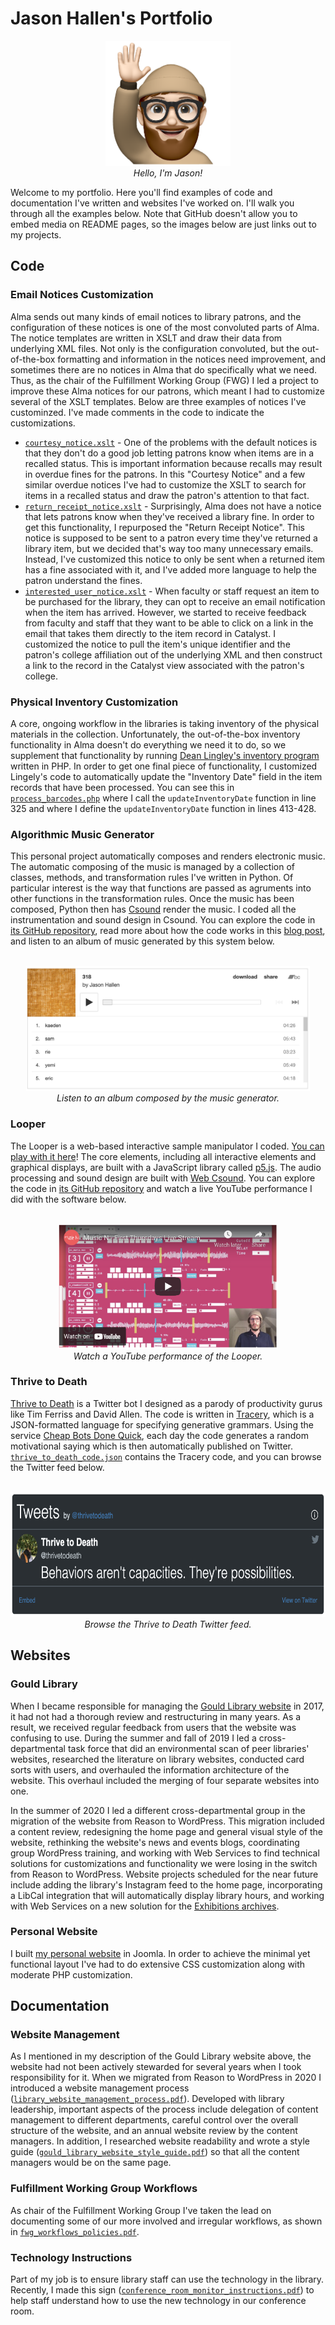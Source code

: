 # Jason Hallen's Portfolio
<p align="center"><img src="https://github.com/jasonhallen/portfolio/blob/main/images/portrait.png" title="Hello, I'm Jason!" alt="Jason Hallen portrait" height="200" style="text-align:center;">
<br>
<em>Hello, I'm Jason!</em></p>
<p>Welcome to my portfolio.  Here you'll find examples of code and documentation I've written and websites I've worked on. I'll walk you through all the examples below. Note that GitHub doesn't allow you to embed media on README pages, so the images below are just links out to my projects.</p>

## Code

### Email Notices Customization
Alma sends out many kinds of email notices to library patrons, and the configuration of these notices is one of the most convoluted parts of Alma. The notice templates are written in XSLT and draw their data from underlying XML files. Not only is the configuration convoluted, but the out-of-the-box formatting and information in the notices need improvement, and sometimes there are no notices in Alma that do specifically what we need.  Thus, as the chair of the Fulfillment Working Group (FWG) I led a project to improve these Alma notices for our patrons, which meant I had to customize several of the XSLT templates.  Below are three examples of notices I've custominzed.  I've made comments in the code to indicate the customizations.

* [`courtesy_notice.xslt`](https://github.com/jasonhallen/portfolio/blob/main/code/notices/courtesy_notice.xslt) - One of the problems with the default notices is that they don't do a good job letting patrons know when items are in a recalled status.  This is important information because recalls may result in overdue fines for the patrons.  In this "Courtesy Notice" and a few similar overdue notices I've had to customize the XSLT to search for items in a recalled status and draw the patron's attention to that fact. 
* [`return_receipt_notice.xslt`](https://github.com/jasonhallen/portfolio/blob/main/code/notices/return_receipt_notice.xslt) - Surprisingly, Alma does not have a notice that lets patrons know when they've received a library fine.  In order to get this functionality, I repurposed the "Return Receipt Notice".  This notice is supposed to be sent to a patron every time they've returned a library item, but we decided that's way too many unnecessary emails.  Instead, I've customized this notice to only be sent when a returned item has a fine associated with it, and I've added more language to help the patron understand the fines.
* [`interested_user_notice.xslt`](https://github.com/jasonhallen/portfolio/blob/main/code/notices/interested_user_notice.xslt) - When faculty or staff request an item to be purchased for the library, they can opt to receive an email notification when the item has arrived.  However, we started to receive feedback from faculty and staff that they want to be able to click on a link in the email that takes them directly to the item record in Catalyst. I customized the notice to pull the item's unique identifier and the patron's college affiliation out of the underlying XML and then construct a link to the record in the Catalyst view associated with the patron's college.

### Physical Inventory Customization
A core, ongoing workflow in the libraries is taking inventory of the physical materials in the collection. Unfortunately, the out-of-the-box inventory functionality in Alma doesn't do everything we need it to do, so we supplement that functionality by running [Dean Lingley's inventory program](https://github.com/dlingley/alma_inventory) written in PHP. In order to get one final piece of functionality, I customized Lingely's code to automatically update the "Inventory Date" field in the item records that have been processed. You can see this in [`process_barcodes.php`](https://github.com/jasonhallen/portfolio/blob/main/code/inventory/process_barcodes.php) where I call the `updateInventoryDate` function in line 325 and where I define the `updateInventoryDate` function in lines 413-428.

### Algorithmic Music Generator
This personal project automatically composes and renders electronic music.  The automatic composing of the music is managed by a collection of classes, methods, and transformation rules I've written in Python.  Of particular interest is the way that functions are passed as agruments into other functions in the transformation rules.  Once the music has been composed, Python then has [Csound](https://csound.com/) render the music.  I coded all the instrumentation and sound design in Csound. You can explore the code in [its GitHub repository](https://github.com/jasonhallen/music_framework), read more about how the code works in this [blog post](https://jasonhallen.com/blog/project-music-generator), and listen to an album of music generated by this system below.
<br>
<br>
<p align="center"><a href="https://jasonhallen.bandcamp.com/album/318" target="_blank"><img src="https://github.com/jasonhallen/portfolio/blob/main/images/music_generator_album.png" title="Listen to an album composed by the music generator." alt="Album composed by the music generator" height="200"></a>
<br>
<em>Listen to an album composed by the music generator.</em></p>

### Looper
The Looper is a web-based interactive sample manipulator I coded. [You can play with it here](https://jasonhallen.com/web/looper/)!  The core elements, including all interactive elements and graphical displays, are built with a JavaScript library called [p5.js](https://p5js.org/).  The audio processing and sound design are built with [Web Csound](https://csound.com/docs/web/).  You can explore the code in [its GitHub repository](https://github.com/jasonhallen/looper) and watch a live YouTube performance I did with the software below.
<br>
<br>
<p align="center"><a href="https://www.youtube.com/watch?v=5-UH1UPIE58" target="_blank"><img src="https://github.com/jasonhallen/portfolio/blob/main/images/looper_performance.png" title="Watch a YouTube performance of the Looper." alt="Looper performance on YouTube" height="200"></a>
<br>
<em>Watch a YouTube performance of the Looper.</em></p>

### Thrive to Death
[Thrive to Death](https://twitter.com/thrivetodeath) is a Twitter bot I designed as a parody of productivity gurus like Tim Ferriss and David Allen.  The code is written in [Tracery](https://tracery.io/), which is a JSON-formatted language for specifying generative grammars.  Using the service [Cheap Bots Done Quick](https://cheapbotsdonequick.com/), each day the code generates a random motivational saying which is then automatically published on Twitter.  [`thrive_to_death_code.json`](https://github.com/jasonhallen/portfolio/blob/main/code/thrive_to_death/thrive_to_death_code.json) contains the Tracery code, and you can browse the Twitter feed below.
<br>
<br>
<p align="center"><a href="https://twitter.com/thrivetodeath" target="_blank"><img src="https://github.com/jasonhallen/portfolio/blob/main/images/thrive_to_death_feed.png" title="Browse the Thrive to Death Twitter feed." alt="Thrive to Death on Twitter" height="200"></a>
<br>
<em>Browse the Thrive to Death Twitter feed.</em></p>

## Websites

### Gould Library
When I became responsible for managing the [Gould Library website](LINK) in 2017, it had not had a thorough review and restructuring in many years.  As a result, we received regular feedback from users that the website was confusing to use.  During the summer and fall of 2019 I led a cross-departmental task force that did an environmental scan of peer libraries' websites, researched the literature on library websites, conducted card sorts with users, and overhauled the information architecture of the website. This overhaul included the merging of four separate websites into one.

In the summer of 2020 I led a different cross-departmental group in the migration of the website from Reason to WordPress.  This migration included a content review, redesigning the home page and general visual style of the website, rethinking the website's news and events blogs, coordinating group WordPress training, and working with Web Services to find technical solutions for customizations and functionality we were losing in the switch from Reason to WordPress.  Website projects scheduled for the near future include adding the library's Instagram feed to the home page, incorporating a LibCal integration that will automatically display library hours, and working with Web Services on a new solution for the [Exhibitions archives](https://apps.carleton.edu/campus/library/events/calendar/past/).

### Personal Website
I built [my personal website](https://www.jasonhallen.com) in Joomla.  In order to achieve the minimal yet functional layout I've had to do extensive CSS customization along with moderate PHP customization.

## Documentation

### Website Management
As I mentioned in my description of the Gould Library website above, the website had not been actively stewarded for several years when I took responsibility for it.  When we migrated from Reason to WordPress in 2020 I introduced a website management process ([`library_website_management_process.pdf`](https://github.com/jasonhallen/portfolio/blob/main/documentation/library_website_management_process.pdf)).  Developed with library leadership, important aspects of the process include delegation of content management to different departments, careful control over the overall structure of the website, and an annual website review by the content managers.  In addition, I researched website readability and wrote a style guide ([`gould_library_website_style_guide.pdf`](https://github.com/jasonhallen/portfolio/blob/main/documentation/gould_library_website_style_guide.pdf)) so that all the content managers would be on the same page.

### Fulfillment Working Group Workflows
As chair of the Fulfillment Working Group I've taken the lead on documenting some of our more involved and irregular workflows, as shown in [`fwg_workflows_policies.pdf`](https://github.com/jasonhallen/portfolio/blob/main/documentation/fwg_workflows_policies.pdf).

### Technology Instructions
Part of my job is to ensure library staff can use the technology in the library.  Recently, I made this sign ([`conference_room_monitor_instructions.pdf`](https://github.com/jasonhallen/portfolio/blob/main/documentation/conference_room_monitor_instructions.pdf)) to help staff understand how to use the new technology in our conference room.